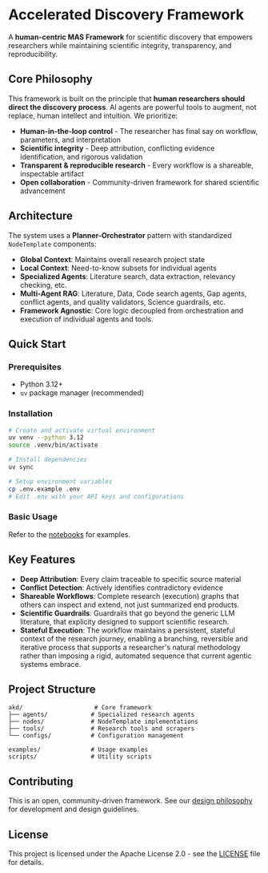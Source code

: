 # Accelerated Discovery Framework

A **human-centric MAS Framework** for scientific discovery that empowers researchers while maintaining scientific integrity, transparency, and reproducibility.

## Core Philosophy

This framework is built on the principle that **human researchers should direct the discovery process**. AI agents are powerful tools to augment, not replace, human intellect and intuition. We prioritize:

- **Human-in-the-loop control** - The researcher has final say on workflow, parameters, and interpretation
- **Scientific integrity** - Deep attribution, conflicting evidence identification, and rigorous validation
- **Transparent & reproducible research** - Every workflow is a shareable, inspectable artifact
- **Open collaboration** - Community-driven framework for shared scientific advancement

## Architecture

The system uses a **Planner-Orchestrator** pattern with standardized `NodeTemplate` components:

- **Global Context**: Maintains overall research project state
- **Local Context**: Need-to-know subsets for individual agents
- **Specialized Agents**: Literature search, data extraction, relevancy checking, etc.
- **Multi-Agent RAG**: Literature, Data, Code search agents, Gap agents, conflict agents, and quality validators, Science guardrails, etc.
- **Framework Agnostic**: Core logic decoupled from orchestration and execution of individual agents and tools.

## Quick Start

### Prerequisites

- Python 3.12+
- `uv` package manager (recommended)

### Installation

```bash
# Create and activate virtual environment
uv venv --python 3.12
source .venv/bin/activate

# Install dependencies
uv sync

# Setup environment variables
cp .env.example .env
# Edit .env with your API keys and configurations

```

### Basic Usage

Refer to the [notebooks](notebooks) for examples.

## Key Features

- **Deep Attribution**: Every claim traceable to specific source material
- **Conflict Detection**: Actively identifies contradictory evidence
- **Shareable Workflows**: Complete research (execution) graphs that others can inspect and extend, not just summarized end products.
- **Scientific Guardrails**: Guardrails that go beyond the generic LLM literature, that explicity designed to support scientific research.
- **Stateful Execution**: The workflow maintains a persistent, stateful context of the research journey, enabling a branching, reversible and iterative process that supports a researcher's natural methodology rather than imposing a rigid, automated sequence that current agentic systems embrace.

## Project Structure

```
akd/                    # Core framework
├── agents/            # Specialized research agents
├── nodes/             # NodeTemplate implementations
├── tools/             # Research tools and scrapers
└── configs/           # Configuration management

examples/              # Usage examples
scripts/               # Utility scripts
```

## Contributing

This is an open, community-driven framework. See our [design philosophy](docs/design_philosophy.md) for development and design guidelines.

## License

This project is licensed under the Apache License 2.0 - see the [LICENSE](LICENSE) file for details.
